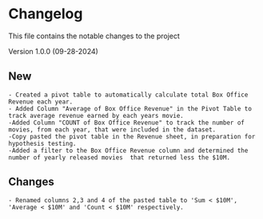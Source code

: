 # Changelog
This file contains the notable changes to the project

Version 1.0.0 (09-28-2024)
## New
    - Created a pivot table to automatically calculate total Box Office Revenue each year.
    - Added Column "Average of Box Office Revenue" in the Pivot Table to track average revenue earned by each years movie.
    -Added Column "COUNT of Box Office Revenue" to track the number of movies, from each year, that were included in the dataset. 
    -Copy pasted the pivot table in the Revenue sheet, in preparation for hypothesis testing.
    -Added a filter to the Box Office Revenue column and determined the number of yearly released movies  that returned less the $10M. 

## Changes 
    - Renamed columns 2,3 and 4 of the pasted table to 'Sum < $10M', 'Average < $10M' and 'Count < $10M' respectively.

